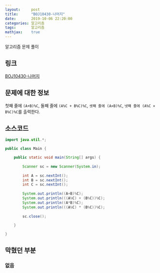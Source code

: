 ```yaml
---
layout:     post
title:      "BOJ10430-나머지"
date:       2019-10-06 22:20:00
categories: 알고리즘
tags:       알고리즘
mathjax:    true
---
```


알고리즘 문제 풀이



## 링크

[BOJ10430-나머지](https://www.acmicpc.net/problem/10430)

## 문제에 대한 정보

첫째 줄에 `(A+B)%C`, 둘째 줄에 `(A%C + B%C)%C`, `셋째 줄에 (A×B)%C`, `넷째 줄에 (A%C × B%C)%C`를 출력한다.

## 소스코드

```java
import java.util.*;

public class Main {

    public static void main(String[] args) {
    
        Scanner sc = new Scanner(System.in);
		
        int A = sc.nextInt();
        int B = sc.nextInt();
        int C = sc.nextInt();
        
        System.out.println((A+B)%C);
        System.out.println(((A%C) + (B%C))%C);
        System.out.println((A*B)%C);
        System.out.println(((A%C) * (B%C))%C);
        
        sc.close();
		    
    }

}
```

## 막혔던 부분

### 없음